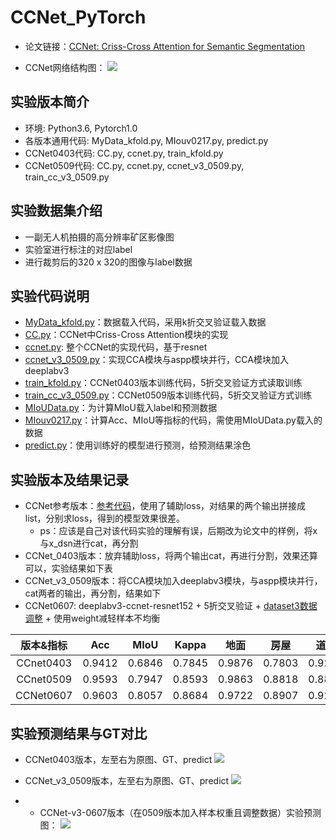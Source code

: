 # CCNet_PyTorch

- 论文链接：[CCNet: Criss-Cross Attention for Semantic Segmentation](http://cn.arxiv.org/pdf/1811.11721.pdf)

- CCNet网络结构图：
![](https://blog-1258986886.cos.ap-beijing.myqcloud.com/paper/18-3.jpg)

## 实验版本简介

- 环境: Python3.6, Pytorch1.0
- 各版本通用代码: MyData_kfold.py, MIouv0217.py, predict.py
- CCNet0403代码: CC.py, ccnet.py, train_kfold.py
- CCNet0509代码: CC.py, ccnet.py, ccnet_v3_0509.py, train_cc_v3_0509.py 

## 实验数据集介绍

- 一副无人机拍摄的高分辨率矿区影像图
- 实验室进行标注的对应label
- 进行裁剪后的320 x 320的图像与label数据

## 实验代码说明

- [MyData_kfold.py](https://github.com/yearing1017/CCNet_PyTorch/blob/master/MyData_kfold.py)：数据载入代码，采用k折交叉验证载入数据
- [CC.py](https://github.com/yearing1017/CCNet_PyTorch/blob/master/CCNet/CC.py)：CCNet中Criss-Cross Attention模块的实现
- [ccnet.py](https://github.com/yearing1017/CCNet_PyTorch/blob/master/CCNet/ccnet.py): 整个CCNet的实现代码，基于resnet
- [ccnet_v3_0509.py](https://github.com/yearing1017/CCNet_PyTorch/blob/master/ccnet_v3_0509.py)：实现CCA模块与aspp模块并行，CCA模块加入deeplabv3
- [train_kfold.py](https://github.com/yearing1017/CCNet_PyTorch/blob/master/train_kfold.py)：CCNet0403版本训练代码，5折交叉验证方式读取训练
- [train_cc_v3_0509.py](https://github.com/yearing1017/CCNet_PyTorch/blob/master/train_cc_v3_0509.py)：CCNet0509版本训练代码，5折交叉验证方式训练
- [MIoUData.py](https://github.com/yearing1017/CCNet_PyTorch/blob/master/MIoUData.py)：为计算MIoU载入label和预测数据
- [MIouv0217.py](https://github.com/yearing1017/CCNet_PyTorch/blob/master/MIouv0217.py)：计算Acc、MIoU等指标的代码，需使用MIoUData.py载入的数据
- [predict.py](https://github.com/yearing1017/CCNet_PyTorch/blob/master/predict.py)：使用训练好的模型进行预测，给预测结果涂色 

## 实验版本及结果记录

- CCNet参考版本：[参考代码](https://github.com/speedinghzl/CCNet)，使用了辅助loss，对结果的两个输出拼接成list，分别求loss，得到的模型效果很差。
  - ps：应该是自己对该代码实验的理解有误，后期改为论文中的样例，将x与x_dsn进行cat，再分割
- CCNet_0403版本：放弃辅助loss，将两个输出cat，再进行分割，效果还算可以，实验结果如下表
- CCNet_v3_0509版本：将CCA模块加入deeplabv3模块，与aspp模块并行，cat两者的输出，再分割，结果如下
- CCNet0607: deeplabv3-ccnet-resnet152 + 5折交叉验证 + [dataset3数据调整](https://github.com/yearing1017/UAVI_Seg_Pytorch/issues/2#issuecomment-642487219) + 使用weight减轻样本不均衡

|     版本&指标    |  Acc   |  MIoU  | Kappa  |  地面  |  房屋  |  道路  |  车辆  |
| :-----: | :----: | :----: | :----: | :----: | :----: | :----: | :----: |
| CCnet0403 | 0.9412 | 0.6846 | 0.7845 | 0.9876 | 0.7803 | 0.9252 | 0.4353 |
| CCnet0509 | 0.9593 | 0.7947 | 0.8593 | 0.9863 | 0.8818 | 0.8856 | 0.6740 |
| CCNet0607 | 0.9603 | 0.8057 | 0.8684 | 0.9722 | 0.8907 | 0.9216 | 0.7745 |

## 实验预测结果与GT对比
- CCNet0403版本，左至右为原图、GT、predict
![](https://blog-1258986886.cos.ap-beijing.myqcloud.com/yearing1017/ccnet0506.jpg)

- CCNet_v3_0509版本，左至右为原图、GT、predict
![](https://blog-1258986886.cos.ap-beijing.myqcloud.com/yearing1017/ccnet0509.jpg)

- - CCNet-v3-0607版本（在0509版本加入样本权重且调整数据）实验预测图：
![](https://github.com/yearing1017/Deeplabv3_Pytorch/blob/master/image/merged-ccnet-v0607.png)
